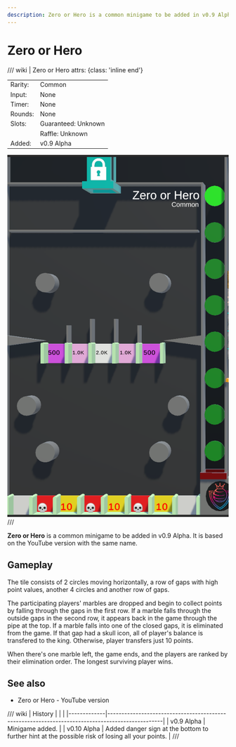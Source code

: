 ```yaml
---
description: Zero or Hero is a common minigame to be added in v0.9 Alpha. It is based on the YouTube version with the same name.
---
```


# Zero or Hero

/// wiki | Zero or Hero
    attrs: {class: 'inline end'}

|         |                     |
|---------|---------------------|
| Rarity: | Common              |
| Input:  | None                |
| Timer:  | None                |
| Rounds: | None                |
| Slots:  | Guaranteed: Unknown |
|         | Raffle: Unknown     |
| Added:  | v0.9 Alpha          |

![zero-or-hero](../../assets/images/minigames/twitch/zero-or-hero.png)
///

**Zero or Hero** is a common minigame to be added in v0.9 Alpha. It is based on the YouTube version with the same name.

## Gameplay

The tile consists of 2 circles moving horizontally, a row of gaps with high point values, another 4 circles and another row of gaps.

The participating players' marbles are dropped and begin to collect points by falling through the gaps in the first row. If a marble falls through the outside gaps in the second row, it appears back in the game through the pipe at the top. If a marble falls into one of the closed gaps, it is eliminated from the game. If that gap had a skull icon, all of player's balance is transfered to the king. Otherwise, player transfers just 10 points.

When there's one marble left, the game ends, and the players are ranked by their elimination order. The longest surviving player wins.

## See also

- Zero or Hero - YouTube version

/// wiki | History
|             |                                                                                                 |
|-------------|-------------------------------------------------------------------------------------------------|
| v0.9 Alpha  | Minigame added.                                                                                 |
| v0.10 Alpha | Added danger sign at the bottom to further hint at the possible risk of losing all your points. | 
///